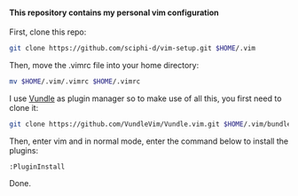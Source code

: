 #### This repository contains my personal vim configuration

First, clone this repo:
```bash
git clone https://github.com/sciphi-d/vim-setup.git $HOME/.vim
```
Then, move the .vimrc file into your home directory:
```bash
mv $HOME/.vim/.vimrc $HOME/.vimrc
```
I use [Vundle] as plugin manager so to make use of all this, you first need to clone it:
```bash
git clone https://github.com/VundleVim/Vundle.vim.git $HOME/.vim/bundle/Vundle.vim
```
Then, enter vim and in normal mode, enter the command below to install the plugins:
```vim
:PluginInstall
```
Done.

[Vundle]:http://github.com/VundleVim/Vundle.vim